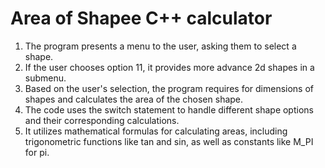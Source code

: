 # Area of Shapee C++ calculator

1. The program presents a menu to the user, asking them to select a shape.
2. If the user chooses option 11, it provides more advance 2d shapes in a submenu.
3. Based on the user's selection, the program requires for dimensions of shapes and calculates the area of the chosen shape.
4. The code uses the switch statement to handle different shape options and their corresponding calculations.
5. It utilizes mathematical formulas for calculating areas, including trigonometric functions like tan and sin, as well as constants like M_PI for pi.
